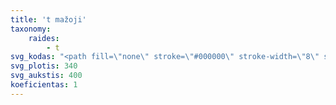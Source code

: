 ```yaml
---
title: 't mažoji'
taxonomy:
    raides:
        - t
svg_kodas: "<path fill=\"none\" stroke=\"#000000\" stroke-width=\"8\" stroke-linecap=\"round\" stroke-linejoin=\"round\" stroke-miterlimit=\"10\" d=\"M196.5,54.6c0,0-98.8,185.2-107.6,205.6c-27,62.8,26.4,62.4,77.3-8.4\"/>\r\n<path fill=\"none\" stroke=\"#000000\" stroke-width=\"8\" stroke-linecap=\"round\" stroke-linejoin=\"round\" stroke-miterlimit=\"10\" d=\"M116.7,135.6h68.9\"/>"
svg_plotis: 340
svg_aukstis: 400
koeficientas: 1
---
```


